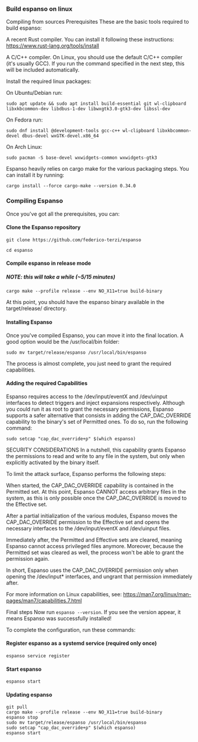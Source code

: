 ### Build espanso on linux

Compiling from sources
Prerequisites
These are the basic tools required to build espanso:

A recent Rust compiler. You can install it following these instructions: https://www.rust-lang.org/tools/install

A C/C++ compiler. On Linux, you should use the default C/C++ compiler (it's usually GCC). If you run the command specified in the next step, this will be included automatically.

Install the required linux packages:

On Ubuntu/Debian run:
```
sudo apt update && sudo apt install build-essential git wl-clipboard libxkbcommon-dev libdbus-1-dev libwxgtk3.0-gtk3-dev libssl-dev
```

On Fedora run:
```
sudo dnf install @development-tools gcc-c++ wl-clipboard libxkbcommon-devel dbus-devel wxGTK-devel.x86_64
```

On Arch Linux: 
```
sudo pacman -S base-devel wxwidgets-common wxwidgets-gtk3
```

Espanso heavily relies on cargo make for the various packaging steps. You can install it by running:

```
cargo install --force cargo-make --version 0.34.0
```

### Compiling Espanso

Once you've got all the prerequisites, you can:

#### Clone the Espanso repository

```
git clone https://github.com/federico-terzi/espanso
```

```
cd espanso
```

#### Compile espanso in release mode

##### NOTE: this will take a while (~5/15 minutes)

```
cargo make --profile release --env NO_X11=true build-binary
```

At this point, you should have the espanso binary available in the target/release/ directory.

#### Installing Espanso

Once you've compiled Espanso, you can move it into the final location. A good option would be the /usr/local/bin folder:

```
sudo mv target/release/espanso /usr/local/bin/espanso
```

The process is almost complete, you just need to grant the required capabilities.

#### Adding the required Capabilities

Espanso requires access to the /dev/input/eventX and /dev/uinput interfaces to detect triggers and inject expansions respectively. Although you could run it as root to grant the necessary permissions, Espanso supports a safer alternative that consists in adding the CAP_DAC_OVERRIDE capability to the binary's set of Permitted ones. To do so, run the following command:

```
sudo setcap "cap_dac_override+p" $(which espanso)
```

SECURITY CONSIDERATIONS
In a nutshell, this capability grants Espanso the permissions to read and write to any file in the system, but only when explicitly activated by the binary itself.

To limit the attack surface, Espanso performs the following steps:

When started, the CAP_DAC_OVERRIDE capability is contained in the Permitted set. At this point, Espanso CANNOT access arbitrary files in the system, as this is only possible once the CAP_DAC_OVERRIDE is moved to the Effective set.

After a partial initialization of the various modules, Espanso moves the CAP_DAC_OVERRIDE permission to the Effective set and opens the necessary interfaces to the /dev/input/eventX and /dev/uinput files.

Immediately after, the Permitted and Effective sets are cleared, meaning Espanso cannot access privileged files anymore. Moreover, because the Permitted set was cleared as well, the process won't be able to grant the permission again.

In short, Espanso uses the CAP_DAC_OVERRIDE permission only when opening the /dev/input* interfaces, and ungrant that permission immediately after.

For more information on Linux capabilities, see: https://man7.org/linux/man-pages/man7/capabilities.7.html

Final steps
Now run `espanso --version`. If you see the version appear, it means Espanso was successfully installed!

To complete the configuration, run these commands:

#### Register espanso as a systemd service (required only once)

```
espanso service register
```

#### Start espanso

```
espanso start
```

#### Updating espanso

```
git pull
cargo make --profile release --env NO_X11=true build-binary
espanso stop
sudo mv target/release/espanso /usr/local/bin/espanso
sudo setcap "cap_dac_override+p" $(which espanso)
espanso start
```
